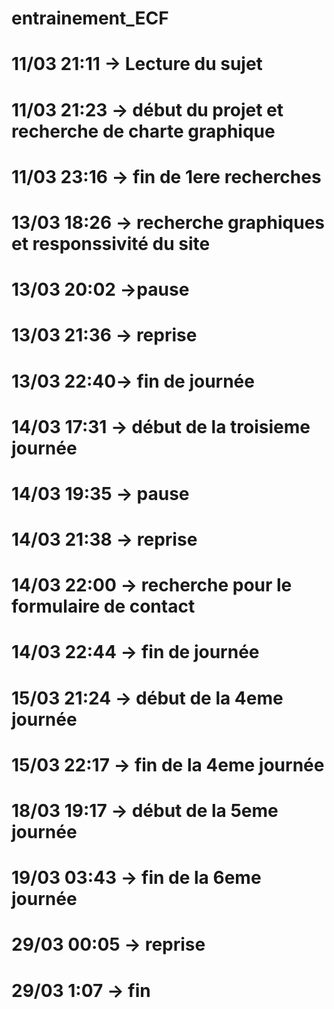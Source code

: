 # entrainement_ECF
# 11/03 21:11 -> Lecture du sujet
# 11/03 21:23 -> début du projet et recherche de charte graphique
# 11/03 23:16 -> fin de 1ere recherches
# 13/03 18:26 -> recherche graphiques et responssivité du site
# 13/03 20:02 ->pause
# 13/03 21:36 -> reprise
# 13/03 22:40-> fin de journée
# 14/03 17:31 -> début de la troisieme journée
# 14/03 19:35 -> pause
# 14/03 21:38 -> reprise
# 14/03 22:00 -> recherche pour le formulaire de contact
# 14/03 22:44 -> fin de journée
# 15/03 21:24 -> début de la 4eme journée
# 15/03 22:17 -> fin de la 4eme journée
# 18/03 19:17 -> début de la 5eme journée
# 19/03 03:43 -> fin de la 6eme journée
# 29/03 00:05 -> reprise
# 29/03 1:07 -> fin
